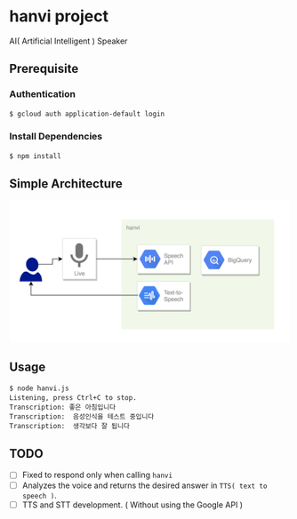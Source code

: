 # hanvi project
AI( Artificial Intelligent ) Speaker

## Prerequisite
### Authentication
```bash
$ gcloud auth application-default login
```

### Install Dependencies
```bash
$ npm install
```

## Simple Architecture
<img src="/arch/architecture.png" style="max-width:100%;max-height:100%;">

## Usage
```bash
$ node hanvi.js
Listening, press Ctrl+C to stop.
Transcription: 좋은 아침입니다
Transcription:  음성인식을 테스트 중입니다
Transcription:  생각보다 잘 됩니다
```

## TODO
  - [ ] Fixed to respond only when calling `hanvi`
  - [ ] Analyzes the voice and returns the desired answer in `TTS( text to speech )`.
  - [ ] TTS and STT development. ( Without using the Google API )
